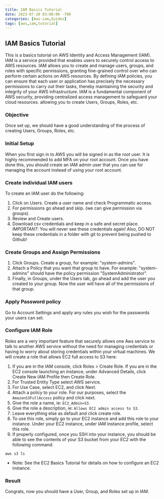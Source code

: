 ```yaml
---
title: IAM Basics Tutorial
date: 2023-07-20 03:00:00 -700
categories: [Aws-iam,Guides]
tags: [aws,iam,tutorial]
---
```

## IAM Basics Tutorial
This is a basics tutorial on AWS Identity and Access Management (IAM). IAM is a service provided that enables users to securely control access to AWS resources. IAM allows you to create and manage users, groups, and roles with specific permissions, granting fine-grained control over who can perform certain actions on AWS resources. By defining IAM policies, you can ensure that each user or application has precisely the necessary permissions to carry out their tasks, thereby maintaining the security and integrity of your AWS infrastructure. IAM is a fundamental component of AWS security, providing centralized access management to safeguard your cloud resources. allowing you to create Users, Groups, Roles, etc.

### Objective
Once set up, we should have a good understanding of the process of creating Users, Groups, Roles, etc.

### Initial Setup
When you first sign in to AWS you will be signed in as the root user. It is highly recommended to add MFA on your root account. Once you have done this, you should create an IAM admin user that you can use for managing the account instead of using your root account.

### Create individual IAM users
To create an IAM user do the following:
1. Click on Users. Create a user name and check Programmatic access.
2. For permissions go ahead and skip. (we can give permission via groups).
3. Review and Create users.
4. Download csv credentials and keep in a safe and secret place.
*IMPORTANT:* You will never see these credentials again! Also, DO NOT keep these credentials in a folder with git to prevent being pushed to Github!

### Create Groups and Assign Permissions
1. Click Groups. Create a group, for example: "system-admins". 
2. Attach a Policy that you want that group to have. For example: "system-admins" should have the policy permission "SystemAdministrator".
3. Finally, in Groups, under the Users tab, go ahead and add the user you created to your group. Now the user will have all of the permissions of that group.

### Apply Password policy
Go to Account Settings and apply any rules you wish for the passwords your users can set.

### Configure IAM Role
Roles are a very important feature that securely allows one Aws service to talk to another AWS service without the need for managing credentials or having to worry about storing credentials within your virtual machines. We will create a role that allows EC2 full access to S3 here:

1. If you are in the IAM console, click Roles > Create Role. If you are in the EC2 console launching an instance, under Advanced Details, click Create New IAM Profile then Create Role.
2. For Trusted Entity Type select AWS service.
3. For Use Case, select EC2, and click Next.
4. Attach a policy to your role. For our purposes, select the ```AmazonS3FullAccess``` policy and click next.
5. Give the role a name, ie: ```EC2_Admin=S3```.
6. Give the role a description, ie: ```Allows EC2 admin access to S3```.
7. Leave everything else as default and click create role.
8. To use this role, simply go to your EC2 instance and add this role to your instance. Under your EC2 instance, under IAM instance profile, select this role.
9. If properly configured, once you SSH into your instance, you should be able to see the contents of your S3 bucket from your EC2 with the following command:
```
aws s3 ls
```
* Note: See the EC2 Basics Tutorial for details on how to configure an EC2 instance.

### Result
Congrats, now you should have a User, Group, and Roles set up in IAM.


